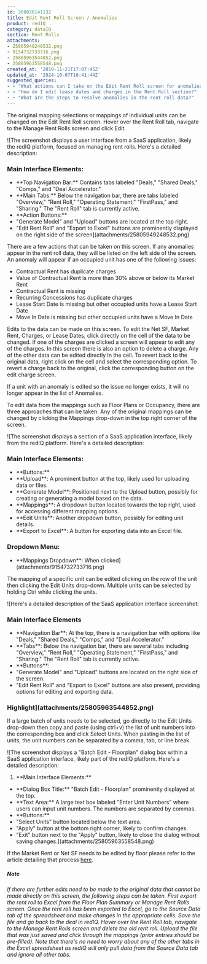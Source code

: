 ```yaml
---
id: 360036141132
title: Edit Rent Roll Screen / Anomalies
product: redIQ
category: dataIQ
section: Rent Rolls
attachments:
- 25805949248532.png
- 9154732733716.png
- 25805963544852.png
- 25805963558548.png
created_at: '2019-11-21T17:07:45Z'
updated_at: '2024-10-07T16:41:44Z'
suggested_queries:
- - "What actions can I take on the Edit Rent Roll screen for anomalies in redIQ?"
- - "How do I edit lease dates and charges in the Rent Roll section?"
- - "What are the steps to resolve anomalies in the rent roll data?"
---
```

The original mapping selections or mappings of individual units can be changed on the Edit Rent Roll screen. Hover over the Rent Roll tab, navigate to the Manage Rent Rolls screen and click Edit.

![The screenshot displays a user interface from a SaaS application, likely the redIQ platform, focused on managing rent rolls. Here's a detailed description:
### Main Interface Elements:
- \*\*Top Navigation Bar:\*\* Contains tabs labeled "Deals," "Shared Deals," "Comps," and "Deal Accelerator."
- \*\*Main Tabs:\*\* Below the navigation bar, there are tabs labeled "Overview," "Rent Roll," "Operating Statement," "FirstPass," and "Sharing." The "Rent Roll" tab is currently active.
- \*\*Action Buttons:\*\*
- "Generate Model" and "Upload" buttons are located at the top right.
- "Edit Rent Roll" and "Export to Excel" buttons are prominently displayed on the right side of the screen](attachments/25805949248532.png)

There are a few actions that can be taken on this screen. If any anomalies appear in the rent roll data, they will be listed on the left side of the screen. An anomaly will appear if an occupied unit has one of the following issues:

* Contractual Rent has duplicate charges
* Value of Contractual Rent is more than 30% above or below its Market Rent
* Contractual Rent is missing
* Recurring Concessions has duplicate charges
* Lease Start Date is missing but other occupied units have a Lease Start Date
* Move In Date is missing but other occupied units have a Move In Date

Edits to the data can be made on this screen. To edit the Net SF, Market Rent, Charges, or Lease Dates, click directly on the cell of the data to be changed. If one of the charges are clicked a screen will appear to edit any of the charges. In this screen there is also an option to delete a charge. Any of the other data can be edited directly in the cell. To revert back to the original data, right click on the cell and select the corresponding option. To revert a charge back to the original, click the corresponding button on the edit charge screen.

If a unit with an anomaly is edited so the issue no longer exists, it will no longer appear in the list of Anomalies.

To edit data from the mappings such as Floor Plans or Occupancy, there are three approaches that can be taken. Any of the original mappings can be changed by clicking the Mappings drop-down in the top right corner of the screen.

![The screenshot displays a section of a SaaS application interface, likely from the redIQ platform. Here's a detailed description:
### Main Interface Elements:
- \*\*Buttons:\*\*
- \*\*Upload\*\*: A prominent button at the top, likely used for uploading data or files.
- \*\*Generate Model\*\*: Positioned next to the Upload button, possibly for creating or generating a model based on the data.
- \*\*Mappings\*\*: A dropdown button located towards the top right, used for accessing different mapping options.
- \*\*Edit Units\*\*: Another dropdown button, possibly for editing unit details.
- \*\*Export to Excel\*\*: A button for exporting data into an Excel file.
### Dropdown Menu:
- \*\*Mappings Dropdown\*\*: When clicked](attachments/9154732733716.png)

The mapping of a specific unit can be edited clicking on the row of the unit then clicking the Edit Units drop-down. Multiple units can be selected by holding Ctrl while clicking the units.

![Here's a detailed description of the SaaS application interface screenshot:
### Main Interface Elements
- \*\*Navigation Bar\*\*: At the top, there is a navigation bar with options like "Deals," "Shared Deals," "Comps," and "Deal Accelerator."
- \*\*Tabs\*\*: Below the navigation bar, there are several tabs including "Overview," "Rent Roll," "Operating Statement," "FirstPass," and "Sharing." The "Rent Roll" tab is currently active.
- \*\*Buttons\*\*:
- "Generate Model" and "Upload" buttons are located on the right side of the screen.
- "Edit Rent Roll" and "Export to Excel" buttons are also present, providing options for editing and exporting data.
### Highlight](attachments/25805963544852.png)

If a large batch of units needs to be selected, go directly to the Edit Units drop-down then copy and paste (using ctrl+v) the list of unit numbers into the corresponding box and click Select Units. When pasting in the list of units, the unit numbers can be separated by a comma, tab, or line break.

![The screenshot displays a "Batch Edit - Floorplan" dialog box within a SaaS application interface, likely part of the redIQ platform. Here's a detailed description:
1. \*\*Main Interface Elements:\*\*
- \*\*Dialog Box Title:\*\* "Batch Edit - Floorplan" prominently displayed at the top.
- \*\*Text Area:\*\* A large text box labeled "Enter Unit Numbers" where users can input unit numbers. The numbers are separated by commas.
- \*\*Buttons:\*\*
- "Select Units" button located below the text area.
- "Apply" button at the bottom right corner, likely to confirm changes.
- "Exit" button next to the "Apply" button, likely to close the dialog without saving changes.](attachments/25805963558548.png)

If the Market Rent or Net SF needs to be edited by floor please refer to the article detailing that process [here](https://rediq.zendesk.com/hc/en-us/articles/360036141212).

##### Note

*If there are further edits need to be made to the original data that cannot be made directly on this screen, the following steps can be taken. First export the rent roll to Excel from the Floor Plan Summary or Manage Rent Rolls screen. Once the rent roll has been exported to Excel, go to the Source Data tab of the spreadsheet and make changes in the appropriate cells. Save the file and go back to the deal in redIQ. Hover over the Rent Roll tab, navigate to the Manage Rent Rolls screen and delete the old rent roll. Upload the file that was just saved and click through the mappings (prior entries should be pre-filled). Note that there's no need to worry about any of the other tabs in the Excel spreadsheet as redIQ will only pull data from the Source Data tab and ignore all other tabs.*